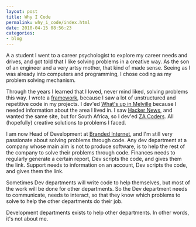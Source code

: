 ```yaml
---
layout: post
title: Why I Code
permalink: why_i_code/index.html
date: 2010-04-15 08:56:23
categories:
- blog
---
```


A a student I went to a career psychologist to explore my career needs and drives, and got told that I like solving problems in a creative way. As the son of an engineer and a very artsy mother, that kind of made sense. Seeing as I was already into computers and programming, I chose coding as my problem solving mechanism.<!--break-->

Through the years I learned that I loved, never mind liked, solving problems this way. I wrote a [framework][1], because I saw a lot of unstructured and repetitive code in my projects. I dev'ed [What's up in Melville][2] because I needed information about the area I lived in. I saw [Hacker News][3], and wanted the same site, but for South Africa, so I dev'ed [ZA Coders][4]. All (hopefully) creative solutions to problems I faced.

I am now Head of Development at [Branded Internet][5], and I'm still very passionate about solving problems through code. Any dev department at a company whose main aim is not to produce software, is to help the rest of the company to solve their problems through code. Finances needs to regularly generate a certain report, Dev scripts the code, and gives them the link. Support needs to information on an account, Dev scripts the code, and gives them the link.

Sometimes Dev departments will write code to help themselves, but most of the work will be done for other departments. So the Dev department needs to communicate, needs to interact, so that they know which problems to solve to help the other departments do their job.

Development departments exists to help other departments. In other words, it's not about me.


  [1]: http://backend-php.net
  [2]: http://whatsupinmelville.co.za
  [3]: http://news.ycombinator.com
  [4]: http://zacoders.net
  [5]: http://www.brandedinternet.co.za

